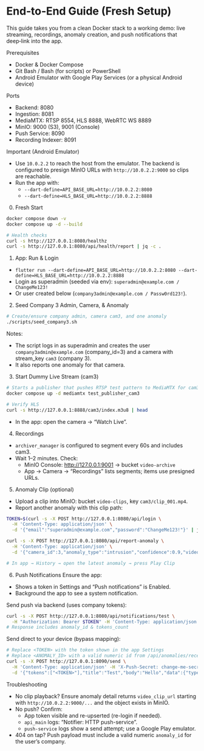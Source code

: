 # End‑to‑End Guide (Fresh Setup)

This guide takes you from a clean Docker stack to a working demo: live streaming, recordings, anomaly creation, and push notifications that deep‑link into the app.

Prerequisites
- Docker & Docker Compose
- Git Bash / Bash (for scripts) or PowerShell
- Android Emulator with Google Play Services (or a physical Android device)

Ports
- Backend: 8080
- Ingestion: 8081
- MediaMTX: RTSP 8554, HLS 8888, WebRTC WS 8889
- MinIO: 9000 (S3), 9001 (Console)
- Push Service: 8090
- Recording Indexer: 8091

Important (Android Emulator)
- Use `10.0.2.2` to reach the host from the emulator. The backend is configured to presign MinIO URLs with `http://10.0.2.2:9000` so clips are reachable.
- Run the app with:
  - `--dart-define=API_BASE_URL=http://10.0.2.2:8080`
  - `--dart-define=HLS_BASE_URL=http://10.0.2.2:8888`

0) Fresh Start
```bash
docker compose down -v
docker compose up -d --build

# Health checks
curl -s http://127.0.0.1:8080/healthz
curl -s http://127.0.0.1:8080/api/health/report | jq -c .
```

1) App: Run & Login
- `flutter run --dart-define=API_BASE_URL=http://10.0.2.2:8080 --dart-define=HLS_BASE_URL=http://10.0.2.2:8888`
- Login as superadmin (seeded via env): `superadmin@example.com / ChangeMe123!`
- Or user created below (`company3admin@example.com / Passw0rd123!`).

2) Seed Company 3 Admin, Camera, & Anomaly
```bash
# Create/ensure company admin, camera cam3, and one anomaly
./scripts/seed_company3.sh
```
Notes:
- The script logs in as superadmin and creates the user `company3admin@example.com` (company_id=3) and a camera with stream_key `cam3` (company 3).
- It also reports one anomaly for that camera.

3) Start Dummy Live Stream (cam3)
```bash
# Starts a publisher that pushes RTSP test pattern to MediaMTX for cam3
docker compose up -d mediamtx test_publisher_cam3

# Verify HLS
curl -s http://127.0.0.1:8888/cam3/index.m3u8 | head
```
- In the app: open the camera → “Watch Live”.

4) Recordings
- `archiver_manager` is configured to segment every 60s and includes cam3.
- Wait 1–2 minutes. Check:
  - MinIO Console: http://127.0.0.1:9001 → bucket `video-archive`
  - App → Camera → “Recordings” lists segments; items use presigned URLs.

5) Anomaly Clip (optional)
- Upload a clip into MinIO: bucket `video-clips`, key `cam3/clip_001.mp4`.
- Report another anomaly with this clip path:
```bash
TOKEN=$(curl -s -X POST http://127.0.0.1:8080/api/login \
  -H 'Content-Type: application/json' \
  -d '{"email":"superadmin@example.com","password":"ChangeMe123!"}' | jq -r .token)

curl -s -X POST http://127.0.0.1:8080/api/report-anomaly \
  -H 'Content-Type: application/json' \
  -d '{"camera_id":3,"anomaly_type":"intrusion","confidence":0.9,"video_clip_url":"/video-clips/cam3/clip_001.mp4","reported_at":"'"$(date -u +%Y-%m-%dT%H:%M:%SZ)"'"}'

# In app → History → open the latest anomaly → press Play Clip
```

6) Push Notifications
Ensure the app:
- Shows a token in Settings and “Push notifications” is Enabled.
- Background the app to see a system notification.

Send push via backend (uses company tokens):
```bash
curl -s -X POST http://127.0.0.1:8080/api/notifications/test \
  -H "Authorization: Bearer $TOKEN" -H 'Content-Type: application/json' | jq -c .
# Response includes anomaly_id & tokens_count
```

Send direct to your device (bypass mapping):
```bash
# Replace <TOKEN> with the token shown in the app Settings
# Replace <ANOMALY_ID> with a valid numeric id from /api/anomalies/recent
curl -s -X POST http://127.0.0.1:8090/send \
  -H 'Content-Type: application/json' -H 'X-Push-Secret: change-me-secret' \
  -d '{"tokens":["<TOKEN>"],"title":"Test","body":"Hello","data":{"type":"anomaly","anomaly_id":"<ANOMALY_ID>"}}'
```

Troubleshooting
- No clip playback? Ensure anomaly detail returns `video_clip_url` starting with `http://10.0.2.2:9000/...` and the object exists in MinIO.
- No push? Confirm:
  - App token visible and re-upserted (re-login if needed).
  - `api_main` logs: “Notifier: HTTP push-service”.
  - `push-service` logs show a send attempt; use a Google Play emulator.
- 404 on tap? Push payload must include a valid numeric `anomaly_id` for the user’s company.

